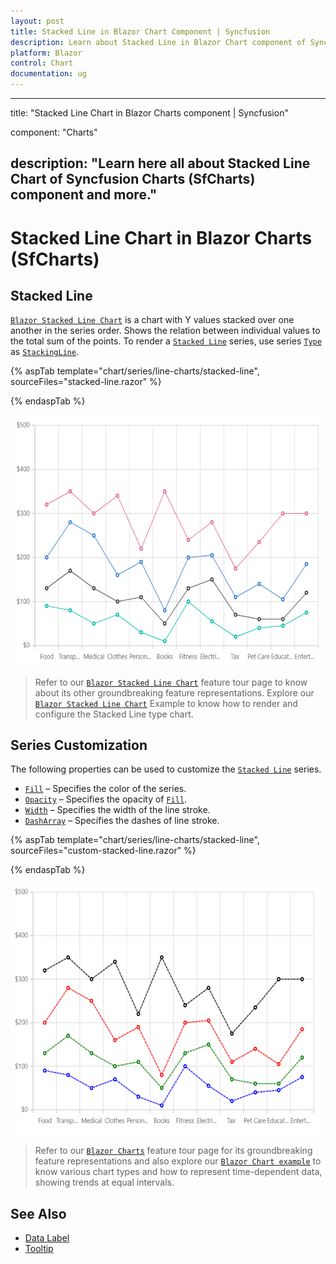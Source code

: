 ```yaml
---
layout: post
title: Stacked Line in Blazor Chart Component | Syncfusion 
description: Learn about Stacked Line in Blazor Chart component of Syncfusion, and more details.
platform: Blazor
control: Chart
documentation: ug
---
```


---
title: "Stacked Line Chart in Blazor Charts component | Syncfusion"

component: "Charts"

description: "Learn here all about Stacked Line Chart of Syncfusion Charts (SfCharts) component and more."
---
# Stacked Line Chart in Blazor Charts (SfCharts)

## Stacked Line

[`Blazor Stacked Line Chart`](https://www.syncfusion.com/blazor-components/blazor-charts/chart-types/stacked-line-chart) is a chart with Y values stacked over one another in the series order. Shows the relation between individual values to the total sum of the points. To render a [`Stacked Line`](https://www.syncfusion.com/blazor-components/blazor-charts/chart-types/stacked-line-chart) series, use series [`Type`](https://help.syncfusion.com/cr/blazor/Syncfusion.Blazor~Syncfusion.Blazor.Charts.ChartSeries~Type.html) as [`StackingLine`](https://help.syncfusion.com/cr/blazor/Syncfusion.Blazor.Charts.ChartSeriesType.html#Syncfusion_Blazor_Charts_ChartSeriesType_StackingLine).

{% aspTab template="chart/series/line-charts/stacked-line", sourceFiles="stacked-line.razor" %}

{% endaspTab %}

![Stacked Line](../images/chart-types-images/stacked-line.png)

> Refer to our [`Blazor Stacked Line Chart`](https://www.syncfusion.com/blazor-components/blazor-charts/chart-types/stacked-line-chart) feature tour page to know about its other groundbreaking feature representations. Explore our [`Blazor Stacked Line Chart`](https://blazor.syncfusion.com/demos/chart/stacked-line?theme=bootstrap4) Example to know how to render and configure the Stacked Line type chart.

## Series Customization

The following properties can be used to customize the [`Stacked Line`](https://help.syncfusion.com/cr/blazor/Syncfusion.Blazor.Charts.ChartSeriesType.html#Syncfusion_Blazor_Charts_ChartSeriesType_StackingLine) series.

* [`Fill`](https://help.syncfusion.com/cr/blazor/Syncfusion.Blazor.Charts.ChartSeries.html#Syncfusion_Blazor_Charts_ChartSeries_Fill) – Specifies the color of the series.
* [`Opacity`](https://help.syncfusion.com/cr/blazor/Syncfusion.Blazor.Charts.ChartSeries.html#Syncfusion_Blazor_Charts_ChartSeries_Opacity) – Specifies the opacity of [`Fill`](https://help.syncfusion.com/cr/blazor/Syncfusion.Blazor.Charts.ChartSeries.html#Syncfusion_Blazor_Charts_ChartSeries_Fill).
* [`Width`](https://help.syncfusion.com/cr/blazor/Syncfusion.Blazor~Syncfusion.Blazor.Charts.ChartSeries~Width.html) – Specifies the width of the line stroke.
* [`DashArray`](https://help.syncfusion.com/cr/blazor/Syncfusion.Blazor.Charts.ChartSeries.html#Syncfusion_Blazor_Charts_ChartSeries_DashArray) – Specifies the dashes of line stroke.

{% aspTab template="chart/series/line-charts/stacked-line", sourceFiles="custom-stacked-line.razor" %}

{% endaspTab %}

![Stacked Line](../images/chart-types-images/custom-stacked-line.png)

> Refer to our [`Blazor Charts`](https://www.syncfusion.com/blazor-components/blazor-charts) feature tour page for its groundbreaking feature representations and also explore our [`Blazor Chart example`](https://blazor.syncfusion.com/demos/chart/line?theme=bootstrap4) to know various chart types and how to represent time-dependent data, showing trends at equal intervals.

## See Also

* [Data Label](../data-labels)
* [Tooltip](../tool-tip)